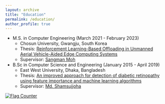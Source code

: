 ```yaml
---
layout: archive
title: "Education"
permalink: /education/
author_profile: true
---
```



* M.S. in Computer Engineering (March 2021 - February 2023) <br>
   - Chosun University, Gwangju, South Korea
   - Thesis: <a href="https://library.chosun.ac.kr/search/detail/CAT000003060225" target="_blank">Reinforcement Learning-Based Offloading in Unmanned Aerial Vehicle-Aided Edge Computing Systems</a> <br>
   - Supervisor: <a href="https://scholar.google.com/citations?user=6kVQbNIAAAAJ&hl=en">Sangman Moh</a> <br>
* B.Sc in Computer Science and Engineering (January 2015 - April 2019) <br>
   - East West University, Dhaka, Bangladesh
   - Thesis: <a href="https://ieeexplore.ieee.org/document/8843676" target="_blank">An improved approach for detection of diabetic retinopathy using feature importance and machine learning algorithms</a> <br>
   - Supervisor: <a href="https://www.ewubd.edu/faculty-profile/msj">Md. Shamsujjoha</a> <br>



<a href="https://info.flagcounter.com/HbD1"><img src="https://s11.flagcounter.com/count2/HbD1/bg_FFFFFF/txt_000000/border_CCCCCC/columns_2/maxflags_10/viewers_0/labels_0/pageviews_0/flags_0/percent_0/" alt="Flag Counter" border="0"></a>
